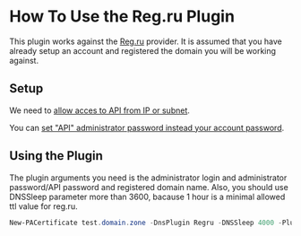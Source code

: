 # How To Use the Reg.ru Plugin

This plugin works against the [Reg.ru](https://reg.ru) provider. It is assumed that you have already setup an account and registered the domain you will be working against.

## Setup

We need to [allow acces to API from IP or subnet](https://www.reg.ru/user/account/#/settings/api/).

You can [set "API" administrator password instead your account password](https://www.reg.ru/user/account/#/settings/api/).

## Using the Plugin

The plugin arguments you need is the administrator login and administrator password/API password and registered domain name.
Also, you should use DNSSleep parameter more than 3600, bacause 1 hour is a minimal allowed ttl value for reg.ru.

```powershell
New-PACertificate test.domain.zone -DnsPlugin Regru -DNSSleep 4000 -PluginArgs @{RegRuLogin='user@example.com',RegRuPassword='Your_Account_or_API_password', DomainName='domain.zone'}
```